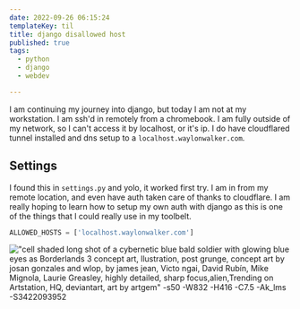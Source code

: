```yaml
---
date: 2022-09-26 06:15:24
templateKey: til
title: django disallowed host
published: true
tags:
  - python
  - django
  - webdev

---
```


I am continuing my journey into django, but today I am not at my workstation. I
am ssh'd in remotely from a chromebook.  I am fully outside of my network, so I
can't access it by localhost, or it's ip.  I do have cloudflared tunnel
installed and dns setup to a `localhost.waylonwalker.com`.

## Settings

I found this in `settings.py` and yolo, it worked first try.  I am in from my
remote location, and even have auth taken care of thanks to cloudflare.  I am
really hoping to learn how to setup my own auth with django as this is one of
the things that I could really use in my toolbelt.

``` python
ALLOWED_HOSTS = ['localhost.waylonwalker.com']
```

!["cell shaded long shot of a cybernetic blue bald soldier with glowing blue eyes as Borderlands 3 concept art, llustration, post grunge, concept art by josan gonzales and wlop, by james jean, Victo ngai, David Rubín, Mike Mignola, Laurie Greasley, highly detailed, sharp focus,alien,Trending on Artstation, HQ, deviantart, art by artgem" -s50 -W832 -H416 -C7.5 -Ak_lms -S3422093952 ](https://stable-diffusion.waylonwalker.com/000321.3422093952.webp)
